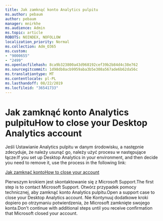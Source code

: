 ```yaml
---
title: Jak zamknąć konto Analytics pulpitu
ms.author: pebaum
author: pebaum
manager: mnirkhe
ms.audience: Admin
ms.topic: article
ROBOTS: NOINDEX, NOFOLLOW
localization_priority: Normal
ms.collection: Adm_O365
ms.custom:
- "9000655"
- "2499"
ms.openlocfilehash: 8ca9b323800a43d968192cef39b2b84d4c38e762
ms.sourcegitcommit: 1d98db8acb9959aba3b5e308a567ade6b62da56c
ms.translationtype: MT
ms.contentlocale: pl-PL
ms.lasthandoff: 08/22/2019
ms.locfileid: "36541733"
---
```

# <a name="how-to-close-your-desktop-analytics-account"></a><span data-ttu-id="b1a1e-102">Jak zamknąć konto Analytics pulpitu</span><span class="sxs-lookup"><span data-stu-id="b1a1e-102">How to close your Desktop Analytics account</span></span>

<span data-ttu-id="b1a1e-103">Jeśli Ustawianie Analytics pulpitu w danym środowisku, a następnie zdecyduje, że należy usunąć go, należy użyć procesu w następujące łącze:</span><span class="sxs-lookup"><span data-stu-id="b1a1e-103">If you set up Desktop Analytics in your environment, and then decide you need to remove it, use the process in the following link:</span></span>

[<span data-ttu-id="b1a1e-104">Jak zamknąć konto</span><span class="sxs-lookup"><span data-stu-id="b1a1e-104">How to close your account</span></span>](https://docs.microsoft.com/sccm/desktop-analytics/account-close)

<span data-ttu-id="b1a1e-105">Pierwszym krokiem jest skontaktowanie się z Microsoft Support.</span><span class="sxs-lookup"><span data-stu-id="b1a1e-105">The first step is to contact Microsoft Support.</span></span> <span data-ttu-id="b1a1e-106">Otwórz przypadek pomocy technicznej, aby zamknąć konto Analytics pulpitu.</span><span class="sxs-lookup"><span data-stu-id="b1a1e-106">Open a support case to close your Desktop Analytics account.</span></span> <span data-ttu-id="b1a1e-107">Nie Kontynuuj dodatkowe kroki dopiero po otrzymaniu potwierdzenia, że Microsoft zamknięte swojego konta.</span><span class="sxs-lookup"><span data-stu-id="b1a1e-107">Don't continue with additional steps until you receive confirmation that Microsoft closed your account.</span></span>